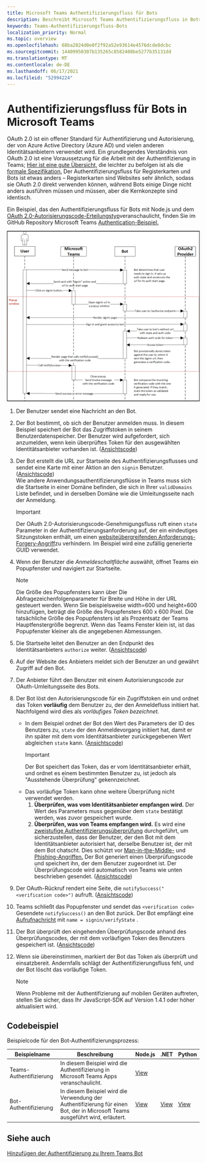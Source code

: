 ```yaml
---
title: Microsoft Teams Authentifizierungsfluss für Bots
description: Beschreibt Microsoft Teams Authentifizierungsfluss in Bots
keywords: Teams-Authentifizierungsfluss-Bots
localization_priority: Normal
ms.topic: overview
ms.openlocfilehash: 68ba2024d0e0f2f92a52e93614e4576dcde8dcbc
ms.sourcegitcommit: 14409950307b135265c8582408be5277b35131dd
ms.translationtype: MT
ms.contentlocale: de-DE
ms.lasthandoff: 06/17/2021
ms.locfileid: "52994224"
---
```

# <a name="authentication-flow-for-bots-in-microsoft-teams"></a>Authentifizierungsfluss für Bots in Microsoft Teams

OAuth 2.0 ist ein offener Standard für Authentifizierung und Autorisierung, der von Azure Active Directory (Azure AD) und vielen anderen Identitätsanbietern verwendet wird. Ein grundlegendes Verständnis von OAuth 2.0 ist eine Voraussetzung für die Arbeit mit der Authentifizierung in Teams; [Hier ist eine gute Übersicht,](https://aaronparecki.com/oauth-2-simplified/) die leichter zu befolgen ist als die [formale Spezifikation.](https://oauth.net/2/) Der Authentifizierungsfluss für Registerkarten und Bots ist etwas anders – Registerkarten sind Websites sehr ähnlich, sodass sie OAuth 2.0 direkt verwenden können, während Bots einige Dinge nicht anders ausführen müssen und müssen, aber die Kernkonzepte sind identisch.

Ein Beispiel, das den Authentifizierungsfluss für Bots mit Node.js und dem [OAuth 2.0-Autorisierungscode-Erteilungstyp](https://oauth.net/2/grant-types/authorization-code/)veranschaulicht, finden Sie im GitHub Repository Microsoft Teams [Authentication-Beispiel.](https://github.com/OfficeDev/Microsoft-Teams-Samples/tree/main/samples/app-auth/nodejs)

![Diagramm der Bot-Authentifizierungssequenz](../../../assets/images/authentication/bot_auth_sequence_diagram.png)

1. Der Benutzer sendet eine Nachricht an den Bot.
2. Der Bot bestimmt, ob sich der Benutzer anmelden muss.
   In diesem Beispiel speichert der Bot das Zugriffstoken in seinem Benutzerdatenspeicher. Der Benutzer wird aufgefordert, sich anzumelden, wenn kein überprüftes Token für den ausgewählten Identitätsanbieter vorhanden ist. ([Ansichtscode](https://github.com/OfficeDev/microsoft-teams-sample-auth-node/blob/469952a26d618dbf884a3be53c7d921cc580b1e2/src/utils/AuthenticationUtils.ts#L58-L76))
3. Der Bot erstellt die URL zur Startseite des Authentifizierungsflusses und sendet eine Karte mit einer Aktion an den `signin` Benutzer. ([Ansichtscode](https://github.com/OfficeDev/microsoft-teams-sample-auth-node/blob/469952a26d618dbf884a3be53c7d921cc580b1e2/src/dialogs/BaseIdentityDialog.ts#L160-L190))</br>
    Wie andere Anwendungsauthentifizierungsflüsse in Teams muss sich die Startseite in einer Domäne befinden, die sich in Ihrer `validDomains` Liste befindet, und in derselben Domäne wie die Umleitungsseite nach der Anmeldung.
    > [!IMPORTANT] 
    > Der OAuth 2.0-Autorisierungscode-Genehmigungsfluss ruft einen `state` Parameter in der Authentifizierungsanforderung auf, der ein eindeutiges Sitzungstoken enthält, um einen [websiteübergreifenden Anforderungs-Forgery-Angriff](https://en.wikipedia.org/wiki/Cross-site_request_forgery)zu verhindern. Im Beispiel wird eine zufällig generierte GUID verwendet.
4. Wenn der Benutzer die *Anmeldeschaltfläche* auswählt, öffnet Teams ein Popupfenster und navigiert zur Startseite.
   > [!NOTE]
   > Die Größe des Popupfensters kann über Die Abfragezeichenfolgenparameter für Breite und Höhe in der URL gesteuert werden. Wenn Sie beispielsweise width=600 und height=600 hinzufügen, beträgt die Größe des Popupfensters 600 x 600 Pixel. Die tatsächliche Größe des Popupfensters ist als Prozentsatz der Teams Hauptfenstergröße begrenzt. Wenn das Teams Fenster klein ist, ist das Popupfenster kleiner als die angegebenen Abmessungen.

5. Die Startseite leitet den Benutzer an den Endpunkt des Identitätsanbieters `authorize` weiter. ([Ansichtscode](https://github.com/OfficeDev/microsoft-teams-sample-auth-node/blob/469952a26d618dbf884a3be53c7d921cc580b1e2/public/html/auth-start.html#L51-L56))
6. Auf der Website des Anbieters meldet sich der Benutzer an und gewährt Zugriff auf den Bot.
7. Der Anbieter führt den Benutzer mit einem Autorisierungscode zur OAuth-Umleitungsseite des Bots.
8. Der Bot löst den Autorisierungscode für ein Zugriffstoken ein und ordnet das Token **vorläufig** dem Benutzer zu, der den Anmeldefluss initiiert hat. Nachfolgend wird dies als *vorläufiges Token bezeichnet.*
    * In dem Beispiel ordnet der Bot den Wert des Parameters der ID des Benutzers zu, `state` der den Anmeldevorgang initiiert hat, damit er ihn später mit dem vom Identitätsanbieter zurückgegebenen Wert abgleichen `state` kann. ([Ansichtscode](https://github.com/OfficeDev/microsoft-teams-sample-auth-node/blob/469952a26d618dbf884a3be53c7d921cc580b1e2/src/AuthBot.ts#L70-L99))
      > [!IMPORTANT] 
      > Der Bot speichert das Token, das er vom Identitätsanbieter erhält, und ordnet es einem bestimmten Benutzer zu, ist jedoch als "Ausstehende Überprüfung" gekennzeichnet. 
    * Das vorläufige Token kann ohne weitere Überprüfung nicht verwendet werden.
      1. **Überprüfen, was vom Identitätsanbieter empfangen wird.** Der Wert des Parameters muss gegenüber dem `state` bestätigt werden, was zuvor gespeichert wurde. 
      1. **Überprüfen, was von Teams empfangen wird.** Es wird eine [zweistufige Authentifizierungsüberprüfung](https://en.wikipedia.org/wiki/Man-in-the-middle_attack) durchgeführt, um sicherzustellen, dass der Benutzer, der den Bot mit dem Identitätsanbieter autorisiert hat, derselbe Benutzer ist, der mit dem Bot chatscht. Dies schützt vor [Man-in-the-Middle-](https://en.wikipedia.org/wiki/Man-in-the-middle_attack) und [Phishing-Angriffen.](https://en.wikipedia.org/wiki/Phishing) Der Bot generiert einen Überprüfungscode und speichert ihn, der dem Benutzer zugeordnet ist. Der Überprüfungscode wird automatisch von Teams wie unten beschrieben gesendet. ([Ansichtscode](https://github.com/OfficeDev/microsoft-teams-sample-auth-node/blob/469952a26d618dbf884a3be53c7d921cc580b1e2/src/AuthBot.ts#L100-L113))
9. Der OAuth-Rückruf rendert eine Seite, die `notifySuccess("<verification code>")` aufruft. ([Ansichtscode](https://github.com/OfficeDev/microsoft-teams-sample-auth-node/blob/master/src/views/oauth-callback-success.hbs))
10. Teams schließt das Popupfenster und sendet das `<verification code>` Gesendete `notifySuccess()` an den Bot zurück. Der Bot empfängt eine [Aufrufnachricht](/bot-framework/dotnet/bot-builder-dotnet-activities#invoke) mit `name = signin/verifyState` .
11. Der Bot überprüft den eingehenden Überprüfungscode anhand des Überprüfungscodes, der mit dem vorläufigen Token des Benutzers gespeichert ist. ([Ansichtscode](https://github.com/OfficeDev/microsoft-teams-sample-auth-node/blob/469952a26d618dbf884a3be53c7d921cc580b1e2/src/dialogs/BaseIdentityDialog.ts#L127-L140))
12. Wenn sie übereinstimmen, markiert der Bot das Token als überprüft und einsatzbereit. Andernfalls schlägt der Authentifizierungsfluss fehl, und der Bot löscht das vorläufige Token.

    > [!NOTE]
    > Wenn Probleme mit der Authentifizierung auf mobilen Geräten auftreten, stellen Sie sicher, dass Ihr JavaScript-SDK auf Version 1.4.1 oder höher aktualisiert wird.

## <a name="code-sample"></a>Codebeispiel

Beispielcode für den Bot-Authentifizierungsprozess:

| **Beispielname** | **Beschreibung** | **Node.js** | **.NET** | **Python** |
|-----------------|----------------|--------------|----------|-----------|
| Teams-Authentifizierung | In diesem Beispiel wird die Authentifizierung in Microsoft Teams Apps veranschaulicht. | [View](https://github.com/OfficeDev/microsoft-teams-sample-auth-node) | | |
| Bot-Authentifizierung | In diesem Beispiel wird die Verwendung der Authentifizierung für einen Bot, der in Microsoft Teams ausgeführt wird, erläutert. | [View](https://github.com/microsoft/BotBuilder-Samples/tree/main/samples/javascript_nodejs/46.teams-auth) | [View](https://github.com/microsoft/BotBuilder-Samples/tree/main/samples/csharp_dotnetcore/46.teams-auth) | [View](https://github.com/microsoft/BotBuilder-Samples/tree/main/samples/python/46.teams-auth)

## <a name="see-also"></a>Siehe auch

[Hinzufügen der Authentifizierung zu Ihrem Teams Bot](add-authentication.md)
